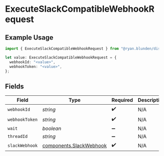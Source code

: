 # ExecuteSlackCompatibleWebhookRequest

## Example Usage

```typescript
import { ExecuteSlackCompatibleWebhookRequest } from "@ryan.blunden/discord-sdk/models/operations";

let value: ExecuteSlackCompatibleWebhookRequest = {
  webhookId: "<value>",
  webhookToken: "<value>",
};
```

## Fields

| Field                                                              | Type                                                               | Required                                                           | Description                                                        |
| ------------------------------------------------------------------ | ------------------------------------------------------------------ | ------------------------------------------------------------------ | ------------------------------------------------------------------ |
| `webhookId`                                                        | *string*                                                           | :heavy_check_mark:                                                 | N/A                                                                |
| `webhookToken`                                                     | *string*                                                           | :heavy_check_mark:                                                 | N/A                                                                |
| `wait`                                                             | *boolean*                                                          | :heavy_minus_sign:                                                 | N/A                                                                |
| `threadId`                                                         | *string*                                                           | :heavy_minus_sign:                                                 | N/A                                                                |
| `slackWebhook`                                                     | [components.SlackWebhook](../../models/components/slackwebhook.md) | :heavy_check_mark:                                                 | N/A                                                                |